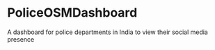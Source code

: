 # PoliceOSMDashboard
A dashboard for police departments in India to view their social media presence
